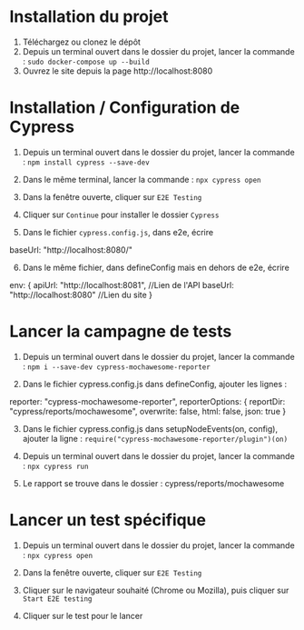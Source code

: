 # Installation du projet
1. Téléchargez ou clonez le dépôt
2. Depuis un terminal ouvert dans le dossier du projet, lancer la commande : `sudo docker-compose up --build`
3. Ouvrez le site depuis la page http://localhost:8080 

# Installation / Configuration de Cypress
1. Depuis un terminal ouvert dans le dossier du projet, lancer la commande : `npm install cypress --save-dev`

2. Dans le même terminal, lancer la commande : `npx cypress open`

3. Dans la fenêtre ouverte, cliquer sur `E2E Testing` 

4. Cliquer sur `Continue` pour installer le dossier `Cypress`

5. Dans le fichier `cypress.config.js`, dans e2e, écrire 

baseUrl: "http://localhost:8080/"

6. Dans le même fichier, dans defineConfig mais en dehors de e2e, écrire

env: {
apiUrl: "http://localhost:8081", //Lien de l'API
baseUrl: "http://localhost:8080" //Lien du site
}

# Lancer la campagne de tests

1. Depuis un terminal ouvert dans le dossier du projet, lancer la commande : `npm i --save-dev cypress-mochawesome-reporter`

2. Dans le fichier cypress.config.js dans defineConfig, ajouter les lignes : 

reporter: "cypress-mochawesome-reporter",
reporterOptions: {
reportDir: "cypress/reports/mochawesome",
overwrite: false,
html: false,
json: true
}

3. Dans le fichier cypress.config.js dans setupNodeEvents(on, config), ajouter la ligne : `require("cypress-mochawesome-reporter/plugin")(on)`

4. Depuis un terminal ouvert dans le dossier du projet, lancer la commande : `npx cypress run`

5. Le rapport se trouve dans le dossier : cypress/reports/mochawesome

# Lancer un test spécifique

1. Depuis un terminal ouvert dans le dossier du projet, lancer la commande : `npx cypress open`

2. Dans la fenêtre ouverte, cliquer sur `E2E Testing` 

3. Cliquer sur le navigateur souhaité (Chrome ou Mozilla), puis cliquer sur `Start E2E testing`

4. Cliquer sur le test pour le lancer



